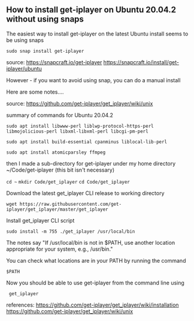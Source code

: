 ## How to install get-iplayer on Ubuntu 20.04.2 without using snaps

The easiest way to install get-iplayer on the latest Ubuntu install seems to be using snaps


`` sudo snap install get-iplayer ``

source:
https://snapcraft.io/get-iplayer
https://snapcraft.io/install/get-iplayer/ubuntu


However - if you want to avoid using snap, you can do a manual install

Here are some notes....

source:
https://github.com/get-iplayer/get_iplayer/wiki/unix

summary of commands for Ubuntu 20.04.2

`` sudo apt install libwww-perl liblwp-protocol-https-perl libmojolicious-perl libxml-libxml-perl libcgi-pm-perl ``

`` sudo apt install build-essential cpanminus liblocal-lib-perl ``

`` sudo apt install atomicparsley ffmpeg ``


then I made a sub-directory for get-iplayer under my home directory
~/Code/get-iplayer
(this bit isn't necessary)

`` cd ~ ``
`` mkdir Code/get_iplayer ``
`` cd Code/get_iplayer ``

Download the latest get_iplayer CLI release to working directory

`` wget https://raw.githubusercontent.com/get-iplayer/get_iplayer/master/get_iplayer ``

Install get_iplayer CLI script


`` sudo install -m 755 ./get_iplayer /usr/local/bin ``

The notes say "If /usr/local/bin is not in $PATH, use another location appropriate for your system, e.g., /usr/bin."

You can check what locations are in your PATH by running the command

`` $PATH ``



Now you should be able to use get-iplayer from the command line using

``  get_iplayer  ``



references:
https://github.com/get-iplayer/get_iplayer/wiki/installation
https://github.com/get-iplayer/get_iplayer/wiki/unix
